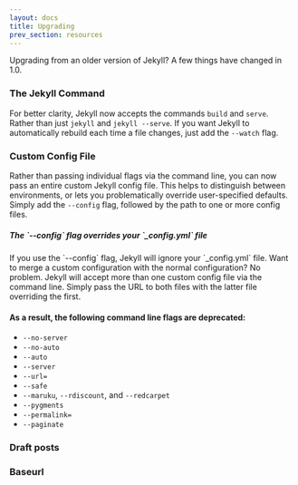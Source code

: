 ```yaml
---
layout: docs
title: Upgrading
prev_section: resources
---
```


Upgrading from an older version of Jekyll? A few things have changed in 1.0.

### The Jekyll Command

For better clarity, Jekyll now accepts the commands `build` and `serve`.
Rather than just `jekyll` and `jekyll --serve`. If you want Jekyll to
automatically rebuild each time a file changes, just add the `--watch` flag.

### Custom Config File

Rather than passing individual flags via the command line, you can now pass an
entire custom Jekyll config file. This helps to distinguish between
environments, or lets you problematically override user-specified defaults.
Simply add the `--config` flag, followed by the path to one or more config
files.

<div class="note info">
  <h5 mardown="1">The `--config` flag overrides your `_config.yml` file</h5>
  <p markdown="1">If you use the `--config` flag, Jekyll will ignore your 
    `_config.yml` file. Want to merge a custom configuration with the normal 
    configuration? No problem. Jekyll will accept more than one custom config 
    file via the command line. Simply pass the URL to both files with the latter 
    file overriding the first.</p>
</div>

#### As a result, the following command line flags are deprecated:

* `--no-server`
* `--no-auto`
* `--auto`
* `--server`
* `--url=`
* `--safe`
* `--maruku`, `--rdiscount`, and `--redcarpet`
* `--pygments`
* `--permalink=`
* `--paginate`

### Draft posts

### Baseurl